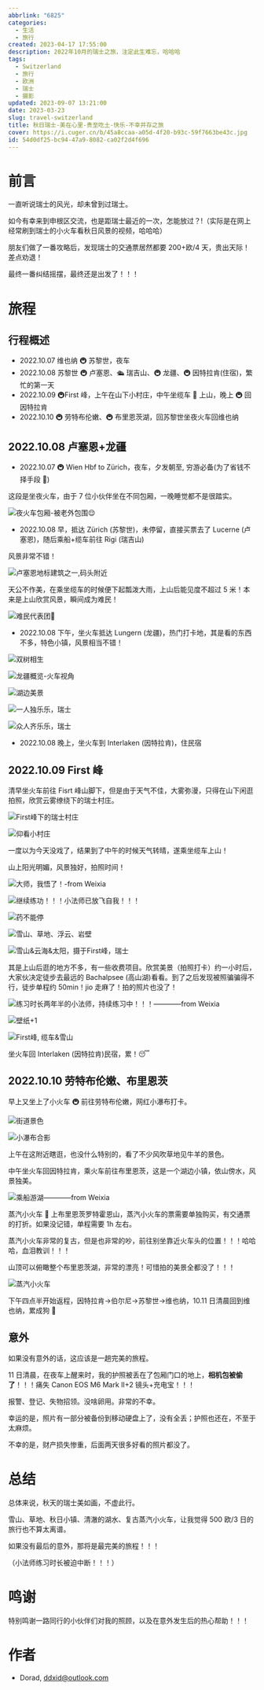 ```yaml
---
abbrlink: "6825"
categories:
  - 生活
  - 旅行
created: 2023-04-17 17:55:00
description: 2022年10月的瑞士之旅，注定此生难忘，哈哈哈
tags:
  - Switzerland
  - 旅行
  - 欧洲
  - 瑞士
  - 摄影
updated: 2023-09-07 13:21:00
date: 2023-03-23
slug: travel-switzerland
title: 秋日瑞士-美在心里-贵至吃土-快乐-不幸并存之旅
cover: https://i.cuger.cn/b/45a8ccaa-a05d-4f20-b93c-59f7663be43c.jpg
id: 54d0df25-bc94-47a9-8082-ca02f2d4f696
---
```


# 前言

一直听说瑞士的风光，却未曾到过瑞士。

如今有幸来到申根区交流，也是距瑞士最近的一次，怎能放过？!（实际是在网上经常刷到瑞士的小火车看秋日风景的视频，哈哈哈）

朋友们做了一番攻略后，发现瑞士的交通票居然都要 200+欧/4 天，贵出天际！差点劝退！

最终一番纠结摇摆，最终还是出发了！！！

# 旅程

## 行程概述

- 2022.10.07 维也纳 🚇 苏黎世，夜车
- 2022.10.08 苏黎世 🚇 卢塞恩、🛳 瑞吉山、🚇 龙疆、🚇 因特拉肯(住宿)，繁忙的第一天
- 2022.10.09 🚇First 峰，上午在山下小村庄，中午坐缆车 🚠 上山，晚上 🚇 回因特拉肯
- 2022.10.10 🚇 劳特布伦嫩、🚇 布里恩茨湖，回苏黎世坐夜火车回维也纳

## 2022.10.08 卢塞恩+龙疆

- 2022.10.07 🚇 Wien Hbf to Zürich，夜车，夕发朝至, 穷游必备(为了省钱不择手段 🤣)

这段是坐夜火车，由于 7 位小伙伴坐在不同包厢，一晚睡觉都不是很踏实。

![夜火车包厢-被老外包围😌](https://i.cuger.cn/b/1679596455351-mmexport1665213635712.jpg)

- 2022.10.08 早，抵达 Zürich (苏黎世)，未停留，直接买票去了 Lucerne (卢塞恩)，随后乘船+缆车前往 Rigi (瑞吉山)

风景非常不错！

![卢塞恩地标建筑之一,码头附近](https://i.cuger.cn/b/1679596541443-IMG_1489.jpg)

天公不作美，在乘坐缆车的时候便下起瓢泼大雨，上山后能见度不超过 5 米！本来是上山欣赏风景，瞬间成为难民！

![难民代表团🤣](https://i.cuger.cn/b/1679603346847-IMG_20221008_125739.jpg)

- 2022.10.08 下午，坐火车抵达 Lungern (龙疆)，热门打卡地，其是看的东西不多，特色小镇，风景相当不错！

![双树相生](https://i.cuger.cn/b/1679597396408-IMG_2044.jpg)

![龙疆概览-火车视角](https://i.cuger.cn/b/1679597375631-IMG_2004.jpg)

![湖边美景](https://i.cuger.cn/b/1679597184347-IMG_20221008_182543.jpg)

![一人独乐乐，瑞士](https://i.cuger.cn/b/1679597198660-IMG_2263.jpg)

![众人齐乐乐，瑞士](https://i.cuger.cn/b/1679597285675-IMG_2335.jpg)

- 2022.10.08 晚上，坐火车到 Interlaken (因特拉肯)，住民宿

## 2022.10.09 First 峰

清早坐火车前往 Fisrt 峰山脚下，但是由于天气不佳，大雾弥漫，只得在山下闲逛拍照，欣赏云雾缭绕下的瑞士村庄。

![First峰下的瑞士村庄](https://i.cuger.cn/b/1679595519870-IMG_2646.jpg)

![仰看小村庄](https://i.cuger.cn/b/6eee53b3-9e8e-4b1c-85df-2831b9a237e1.jpg)

一度以为今天没戏了，结果到了中午的时候天气转晴，遂乘坐缆车上山！

山上阳光明媚，风景独好，拍照时间！

![大师，我悟了！-from Weixia](https://i.cuger.cn/b/1679593686393-2022_10_09_19_18_IMG_8847.jpg)

![继续练功！！！小法师已放飞自我！！！](https://i.cuger.cn/b/1679597811713-IMG_6539.jpg)

![药不能停](https://i.cuger.cn/b/1679598070870-药不能停.jpg)

![雪山、草地、浮云、岩壁](https://i.cuger.cn/b/1679597609714-20221009133927_IMG_3376.jpg)

![雪山&云海&太阳，摄于First峰，瑞士](https://i.cuger.cn/b/1679597864717-IMG_20221009_112559.jpg)

其是上山后逛的地方不多，有一些收费项目。欣赏美景（拍照打卡）约一小时后，大家伙决定徒步去最远的 Bachalpsee (高山湖)看看。到了之后发现被照骗骗得不行，徒步单程约 50min！jio 走麻了！拍的照片也没了！

![练习时长两年半的小法师，持续练习中！！！————from Weixia](https://i.cuger.cn/b/1679597953962-IMG_8259.jpg)

![壁纸+1](https://i.cuger.cn/b/1679598113395-IMG_20221009_164403.jpg)

![First峰, 缆车&雪山](https://i.cuger.cn/b/a509c903-d5ca-469a-8177-e7819314d4b1.jpg)

坐火车回 Interlaken (因特拉肯)民宿，累！😴

## 2022.10.10 劳特布伦嫩、布里恩茨

早上又坐上了小火车 🚇 前往劳特布伦嫩，网红小瀑布打卡。

![街道景色](https://i.cuger.cn/b/1679598220723-IMG_2762.jpg)

![小瀑布合影](https://i.cuger.cn/b/1679598290760-小瀑布合影.png)

上午在这附近瞎逛，也没什么特别的，看了不少风吹草地见牛羊的景色。

中午坐火车回因特拉肯，乘火车前往布里恩茨，这是一个湖边小镇，依山傍水，风景独美。

![乘船游湖————from Weixia](https://i.cuger.cn/b/1679598501286-乘船游湖.jpg)

蒸汽小火车 🚂 上布里恩茨罗特霍恩山，蒸汽小火车的票需要单独购买，有交通票的打折。如果没记错，单程需要 1h 左右。

蒸汽小火车非常的复古，但是也非常的吵，前往别坐靠近火车头的位置！！！哈哈哈，血泪教训！！！

山顶可以俯瞰整个布里恩茨湖，非常的漂亮！可惜拍的美景全都没了！！！

![蒸汽小火车](https://i.cuger.cn/b/1679598587250-蒸汽小火车.jpg)

下午四点半开始返程，因特拉肯->伯尔尼->苏黎世->维也纳，10.11 日清晨回到维也纳，累成狗 🐶

## 意外

如果没有意外的话，这应该是一趟完美的旅程。

11 日清晨，在夜车上醒来时，我的护照被丢在了包厢门口的地上，**相机包被偷了**！！！痛失 Canon EOS M6 Mark II+2 镜头+充电宝！！！

报警、登记、失物招领。没啥卵用。非常的不幸。

幸运的是，照片有一部分被备份到移动硬盘上了，没有全丢；护照也还在，不至于太麻烦。

不幸的是，财产损失惨重，后面两天很多好看的照片都没了。

# 总结

总体来说，秋天的瑞士美如画，不虚此行。

雪山、草地、秋日小镇、清澈的湖水、复古蒸汽小火车，让我觉得 500 欧/3 日的旅行也不算太离谱。

如果没有最后的意外，那将是最完美的旅程！！！

（小法师练习时长被迫中断！！！）

# 鸣谢

特别鸣谢一路同行的小伙伴们对我的照顾，以及在意外发生后的热心帮助！！！

# 作者

- Dorad, ddxid@outlook.com
